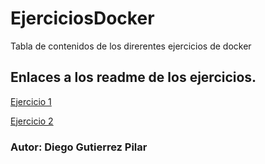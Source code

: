 # EjerciciosDocker
Tabla de contenidos de los direrentes ejercicios de docker
## Enlaces a los readme de los ejercicios.

<p><a href="/Practica1/readme.md">Ejercicio 1</a></p>
<p><a href="/Practica2/readme.md">Ejercicio 2</a></p>


### Autor: Diego Gutierrez Pilar

